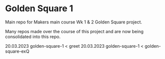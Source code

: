 # Golden Square 1

Main repo for Makers main course Wk 1 & 2 Golden Square project.

Many repos made over the course of this project and are now being consolidated into this repo.

20.03.2023 golden-square-1 < greet
20.03.2023 golden-square-1 < golden-square-exQ
